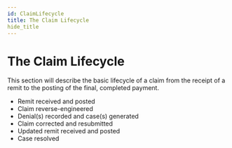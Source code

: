 ```yaml
---
id: ClaimLifecycle
title: The Claim Lifecycle
hide_title
---
```


# **The Claim Lifecycle**
This section will describe the basic lifecycle of a claim from the receipt of a remit to the posting of the final, completed payment.
* Remit received and posted
* Claim reverse-engineered
* Denial(s) recorded and case(s) generated
* Claim corrected and resubmitted
* Updated remit received and posted
* Case resolved